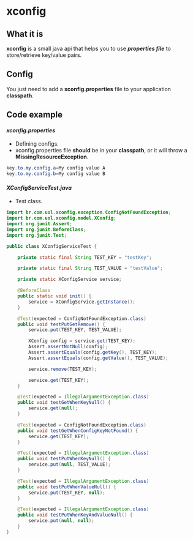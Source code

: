# xconfig
## What it is
**xconfig** is a small java api that helps you to use ***properties file*** to store/retrieve key/value pairs.
## Config
You just need to add a **xconfig.properties** file to your application **classpath**.
## Code example
#### *xconfig.properties*
* Defining configs.
* xconfig.properties file **should** be in your **classpath**, or it will throw a **MissingResourceException**.
```java
key.to.my.config.a=My config value A
key.to.my.config.b=My config value B
```
#### *XConfigServiceTest.java*
* Test class.
```java
import br.com.uol.xconfig.exception.ConfigNotFoundException;
import br.com.uol.xconfig.model.XConfig;
import org.junit.Assert;
import org.junit.BeforeClass;
import org.junit.Test;

public class XConfigServiceTest {

    private static final String TEST_KEY = "testKey";

    private static final String TEST_VALUE = "testValue";

    private static XConfigService service;

    @BeforeClass
    public static void init() {
        service = XConfigService.getInstance();
    }

    @Test(expected = ConfigNotFoundException.class)
    public void testPutGetRemove() {
        service.put(TEST_KEY, TEST_VALUE);

        XConfig config = service.get(TEST_KEY);
        Assert.assertNotNull(config);
        Assert.assertEquals(config.getKey(), TEST_KEY);
        Assert.assertEquals(config.getValue(), TEST_VALUE);

        service.remove(TEST_KEY);

        service.get(TEST_KEY);
    }

    @Test(expected = IllegalArgumentException.class)
    public void testGetWhenKeyNull() {
        service.get(null);
    }

    @Test(expected = ConfigNotFoundException.class)
    public void testGetWhenConfigKeyNotFound() {
        service.get(TEST_KEY);
    }

    @Test(expected = IllegalArgumentException.class)
    public void testPutWhenKeyNull() {
        service.put(null, TEST_VALUE);
    }

    @Test(expected = IllegalArgumentException.class)
    public void testPutWhenValueNull() {
        service.put(TEST_KEY, null);
    }

    @Test(expected = IllegalArgumentException.class)
    public void testPutWhenKeyAndValueNull() {
        service.put(null, null);
    }
}
```
